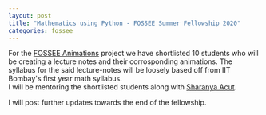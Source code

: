 ```yaml
---
layout: post
title: "Mathematics using Python - FOSSEE Summer Fellowship 2020"
categories: fossee
---
```


For the [FOSSEE Animations](https://math.animations.fossee.in) project we have shortlisted 10 students who will be creating a lecture notes and their corrosponding animations.
The syllabus for the said lecture-notes will be loosely based off from IIT Bombay's first year math syllabus.<br> 
I will be mentoring the shortlisted students along with [Sharanya Acut](https://github.com/sh-ac).

I will post further updates towards the end of the fellowship.